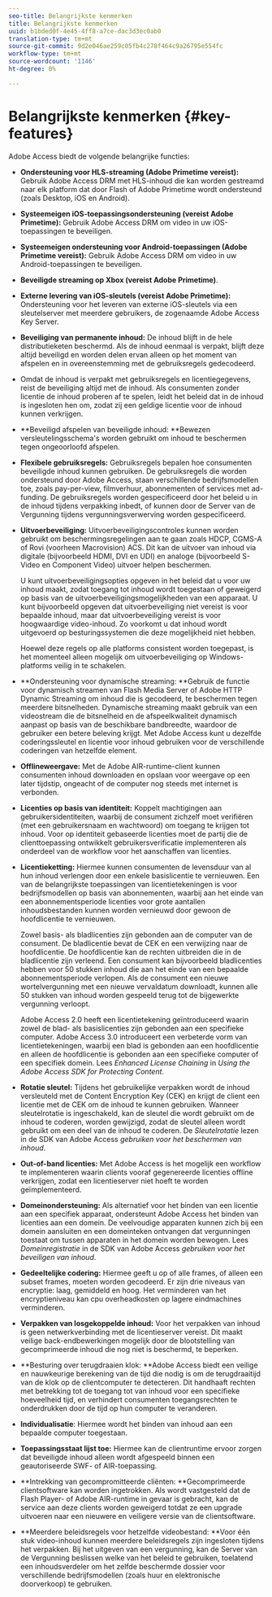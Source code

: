 ```yaml
---
seo-title: Belangrijkste kenmerken
title: Belangrijkste kenmerken
uuid: b1bded0f-4e45-4ff8-a7ce-dac3d3ec0ab0
translation-type: tm+mt
source-git-commit: 9d2e046ae259c05fb4c278f464c9a26795e554fc
workflow-type: tm+mt
source-wordcount: '1146'
ht-degree: 0%

---
```



# Belangrijkste kenmerken {#key-features}

Adobe Access biedt de volgende belangrijke functies:

* **Ondersteuning voor HLS-streaming (Adobe Primetime vereist):** Gebruik Adobe Access DRM met HLS-inhoud die kan worden gestreamd naar elk platform dat door Flash of Adobe Primetime wordt ondersteund (zoals Desktop, iOS en Android).
* **Systeemeigen iOS-toepassingsondersteuning (vereist Adobe Primetime):** Gebruik Adobe Access DRM om video in uw iOS-toepassingen te beveiligen.
* **Systeemeigen ondersteuning voor Android-toepassingen (Adobe Primetime vereist):** Gebruik Adobe Access DRM om video in uw Android-toepassingen te beveiligen.
* **Beveiligde streaming op Xbox (vereist Adobe Primetime)**.
* **Externe levering van iOS-sleutels (vereist Adobe Primetime):** Ondersteuning voor het leveren van externe iOS-sleutels via een sleutelserver met meerdere gebruikers, de zogenaamde Adobe Access Key Server.
* **Beveiliging van permanente inhoud:** De inhoud blijft in de hele distributieketen beschermd. Als de inhoud eenmaal is verpakt, blijft deze altijd beveiligd en worden delen ervan alleen op het moment van afspelen en in overeenstemming met de gebruiksregels gedecodeerd.
* Omdat de inhoud is verpakt met gebruiksregels en licentiegegevens, reist de beveiliging altijd met de inhoud. Als consumenten zonder licentie de inhoud proberen af te spelen, leidt het beleid dat in de inhoud is ingesloten hen om, zodat zij een geldige licentie voor de inhoud kunnen verkrijgen.
* **Beveiligd afspelen van beveiligde inhoud: **Bewezen versleutelingsschema&#39;s worden gebruikt om inhoud te beschermen tegen ongeoorloofd afspelen.
* **Flexibele gebruiksregels:** Gebruiksregels bepalen hoe consumenten beveiligde inhoud kunnen gebruiken. De gebruiksregels die worden ondersteund door Adobe Access, staan verschillende bedrijfsmodellen toe, zoals pay-per-view, filmverhuur, abonnementen of services met ad-funding. De gebruiksregels worden gespecificeerd door het beleid u in de inhoud tijdens verpakking inbedt, of kunnen door de Server van de Vergunning tijdens vergunningsverwerving worden gespecificeerd.
* **Uitvoerbeveiliging:** Uitvoerbeveiligingscontroles kunnen worden gebruikt om beschermingsregelingen aan te gaan zoals HDCP, CGMS-A of Rovi (voorheen Macrovision) ACS. Dit kan de uitvoer van inhoud via digitale (bijvoorbeeld HDMI, DVI en UDI) en analoge (bijvoorbeeld S-Video en Component Video) uitvoer helpen beschermen.

   U kunt uitvoerbeveiligingsopties opgeven in het beleid dat u voor uw inhoud maakt, zodat toegang tot inhoud wordt toegestaan of geweigerd op basis van de uitvoerbeveiligingsmogelijkheden van een apparaat. U kunt bijvoorbeeld opgeven dat uitvoerbeveiliging niet vereist is voor bepaalde inhoud, maar dat uitvoerbeveiliging vereist is voor hoogwaardige video-inhoud. Zo voorkomt u dat inhoud wordt uitgevoerd op besturingssystemen die deze mogelijkheid niet hebben.

   Hoewel deze regels op alle platforms consistent worden toegepast, is het momenteel alleen mogelijk om uitvoerbeveiliging op Windows-platforms veilig in te schakelen.

* **Ondersteuning voor dynamische streaming: **Gebruik de functie voor dynamisch streamen van Flash Media Server of Adobe HTTP Dynamic Streaming om inhoud die is gecodeerd, te beschermen tegen meerdere bitsnelheden. Dynamische streaming maakt gebruik van een videostream die de bitsnelheid en de afspeelkwaliteit dynamisch aanpast op basis van de beschikbare bandbreedte, waardoor de gebruiker een betere beleving krijgt. Met Adobe Access kunt u dezelfde coderingssleutel en licentie voor inhoud gebruiken voor de verschillende coderingen van hetzelfde element.
* **Offlineweergave:** Met de Adobe AIR-runtime-client kunnen consumenten inhoud downloaden en opslaan voor weergave op een later tijdstip, ongeacht of de computer nog steeds met internet is verbonden.
* **Licenties op basis van identiteit:** Koppelt machtigingen aan gebruikersidentiteiten, waarbij de consument zichzelf moet verifiëren (met een gebruikersnaam en wachtwoord) om toegang te krijgen tot inhoud. Voor op identiteit gebaseerde licenties moet de partij die de clienttoepassing ontwikkelt gebruikersverificatie implementeren als onderdeel van de workflow voor het aanschaffen van licenties.
* **Licentieketting:** Hiermee kunnen consumenten de levensduur van al hun inhoud verlengen door een enkele basislicentie te vernieuwen. Een van de belangrijkste toepassingen van licentietekeningen is voor bedrijfsmodellen op basis van abonnementen, waarbij aan het einde van een abonnementsperiode licenties voor grote aantallen inhoudsbestanden kunnen worden vernieuwd door gewoon de hoofdlicentie te vernieuwen.

   Zowel basis- als bladlicenties zijn gebonden aan de computer van de consument. De bladlicentie bevat de CEK en een verwijzing naar de hoofdlicentie. De hoofdlicentie kan de rechten uitbreiden die in de bladlicentie zijn verleend. Een consument kan bijvoorbeeld bladlicenties hebben voor 50 stukken inhoud die aan het einde van een bepaalde abonnementsperiode verlopen. Als de consument een nieuwe wortelvergunning met een nieuwe vervaldatum downloadt, kunnen alle 50 stukken van inhoud worden gespeeld terug tot de bijgewerkte vergunning verloopt.

   Adobe Access 2.0 heeft een licentietekening geïntroduceerd waarin zowel de blad- als basislicenties zijn gebonden aan een specifieke computer. Adobe Access 3.0 introduceert een verbeterde vorm van licentietekeningen, waarbij een blad is gebonden aan een hoofdlicentie en alleen de hoofdlicentie is gebonden aan een specifieke computer of een specifiek domein. Lees *Enhanced License Chaining* in *Using the Adobe Access SDK for Protecting Content*.

* **Rotatie sleutel:** Tijdens het gebruikelijke verpakken wordt de inhoud versleuteld met de Content Encryption Key (CEK) en krijgt de client een licentie met de CEK om de inhoud te kunnen gebruiken. Wanneer sleutelrotatie is ingeschakeld, kan de sleutel die wordt gebruikt om de inhoud te coderen, worden gewijzigd, zodat de sleutel alleen wordt gebruikt om een deel van de inhoud te coderen. De *Sleutelrotatie* lezen in de SDK van Adobe Access *gebruiken voor het beschermen van inhoud*.

* **Out-of-band licenties:** Met Adobe Access is het mogelijk een workflow te implementeren waarin clients vooraf gegenereerde licenties offline verkrijgen, zodat een licentieserver niet hoeft te worden geïmplementeerd.
* **Domeinondersteuning:** Als alternatief voor het binden van een licentie aan een specifiek apparaat, ondersteunt Adobe Access het binden van licenties aan een domein. De veelvoudige apparaten kunnen zich bij een domein aansluiten en een domeinteken ontvangen dat vergunningen toestaat om tussen apparaten in het domein worden bewogen. Lees *Domeinregistratie* in de SDK van Adobe Access *gebruiken voor het beveiligen van inhoud*.

* **Gedeeltelijke codering:** Hiermee geeft u op of alle frames, of alleen een subset frames, moeten worden gecodeerd. Er zijn drie niveaus van encryptie: laag, gemiddeld en hoog. Het verminderen van het encryptieniveau kan cpu overheadkosten op lagere eindmachines verminderen.
* **Verpakken van losgekoppelde inhoud:** Voor het verpakken van inhoud is geen netwerkverbinding met de licentieserver vereist. Dit maakt veilige back-endbewerkingen mogelijk door de blootstelling van gecomprimeerde inhoud die nog niet is beschermd, te beperken.
* **Besturing over terugdraaien klok: **Adobe Access biedt een veilige en nauwkeurige berekening van de tijd die nodig is om de terugdraaitijd van de klok op de clientcomputer te detecteren. Dit handhaaft rechten met betrekking tot de toegang tot van inhoud voor een specifieke hoeveelheid tijd, en verhindert consumenten toegangsrechten te onderdrukken door de tijd op hun computer te veranderen.
* **Individualisatie**: Hiermee wordt het binden van inhoud aan een bepaalde computer toegestaan.
* **Toepassingsstaat lijst toe:** Hiermee kan de clientruntime ervoor zorgen dat beveiligde inhoud alleen wordt afgespeeld binnen een geautoriseerde SWF- of AIR-toepassing.
* **Intrekking van gecompromitteerde cliënten: **Gecomprimeerde clientsoftware kan worden ingetrokken. Als wordt vastgesteld dat de Flash Player- of Adobe AIR-runtime in gevaar is gebracht, kan de service aan deze clients worden geweigerd totdat ze een upgrade uitvoeren naar een nieuwere en veiligere versie van de clientsoftware.
* **Meerdere beleidsregels voor hetzelfde videobestand: **Voor één stuk video-inhoud kunnen meerdere beleidsregels zijn ingesloten tijdens het verpakken. Bij het uitgeven van een vergunning, kan de Server van de Vergunning beslissen welke van het beleid te gebruiken, toelatend een inhoudsverdeler om het zelfde beschermde dossier voor verschillende bedrijfsmodellen (zoals huur en elektronische doorverkoop) te gebruiken.

